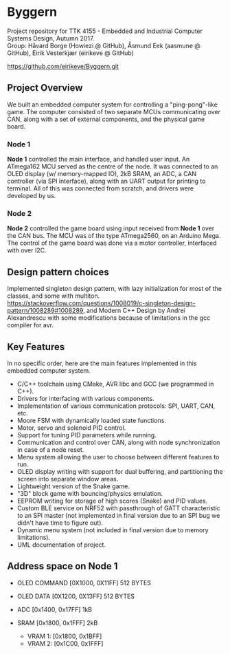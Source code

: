 # Byggern

Project repository for TTK 4155 - Embedded and Industrial Computer Systems Design, Autumn 2017.  
Group: Håvard Borge (Howiezi @ GitHub), Åsmund Eek (aasmune @ GitHub), Eirik Vesterkjær (eirikeve @ GitHub)  

https://github.com/eirikeve/Byggern.git

## Project Overview

We built an embedded computer system for controlling a "ping-pong"-like game. The computer consisted of two separate MCUs communicating over CAN, along with a set of external components, and the physical game board.

### Node 1

__Node 1__ controlled the main interface, and handled user input. An ATmega162 MCU served as the centre of the node. It was connected to an OLED display (w/ memory-mapped IO), 2kB SRAM, an ADC, a CAN controller (via SPI interface), along with an UART output for printing to terminal. All of this was connected from scratch, and drivers were developed by us.

### Node 2
__Node 2__ controlled the game board using input received from __Node 1__ over the CAN bus. The MCU was of the type ATmega2560, on an Arduino Mega. The control of the game board was done via a motor controller, interfaced with over I2C.

## Design pattern choices
Implemented singleton design pattern, with lazy initialization for most of the classes, and some with multiton.
https://stackoverflow.com/questions/1008019/c-singleton-design-pattern/1008289#1008289, and Modern C++ Design by Andrei Alexandrescu with some modifications because of limitations in the gcc compiler for avr.


## Key Features

In no specific order, here are the main features implemented in this embedded computer system.

* C/C++ toolchain using CMake, AVR libc and GCC (we programmed in C++).
* Drivers for interfacing with various components.  
* Implementation of various communication protocols: SPI, UART, CAN, etc.
* Moore FSM with dynamically loaded state functions.  
* Motor, servo and solenoid PID control.
* Support for tuning PID parameters while running.
* Communication and control over CAN, along with node synchronization in case of a node reset.
* Menu system allowing the user to choose between different features to run.  
* OLED display writing with support for dual buffering, and partitioning the screen into separate window areas.  
* Lightweight version of the Snake game.  
* "3D" block game with bouncing/physics emulation.  
* EEPROM writing for storage of high scores (Snake) and PID values.  
* Custom BLE service on NRF52 with passthrough of GATT characteristic to an SPI master (not implemented in final version due to an SPI bug we didn't have time to figure out).  
* Dynamic menu system (not included in final version due to memory limitations). 
* UML documentation of project.


## Address space on Node 1
- OLED COMMAND
[0X1000, 0X11FF] 512 BYTES

- OLED DATA
[0X1200, 0X13FF] 512 BYTES

- ADC
[0x1400, 0x17FF] 1kB

- SRAM
[0x1800, 0x1FFF] 2kB
    - VRAM 1: [0x1800, 0x1BFF]
    - VRAM 2: [0x1C00, 0x1FFF]
